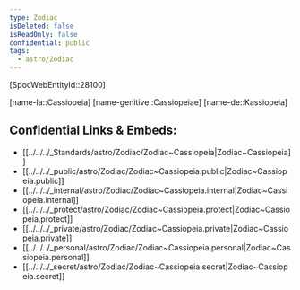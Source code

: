 ```yaml
---
type: Zodiac
isDeleted: false
isReadOnly: false
confidential: public
tags:
  - astro/Zodiac
---
```

[SpocWebEntityId::28100]



[name-la::Cassiopeia]
[name-genitive::Cassiopeiae]
[name-de::Kassiopeia]


## Confidential Links & Embeds: 
- [[../../../_Standards/astro/Zodiac/Zodiac~Cassiopeia|Zodiac~Cassiopeia]] 
- [[../../../_public/astro/Zodiac/Zodiac~Cassiopeia.public|Zodiac~Cassiopeia.public]] 
- [[../../../_internal/astro/Zodiac/Zodiac~Cassiopeia.internal|Zodiac~Cassiopeia.internal]] 
- [[../../../_protect/astro/Zodiac/Zodiac~Cassiopeia.protect|Zodiac~Cassiopeia.protect]] 
- [[../../../_private/astro/Zodiac/Zodiac~Cassiopeia.private|Zodiac~Cassiopeia.private]] 
- [[../../../_personal/astro/Zodiac/Zodiac~Cassiopeia.personal|Zodiac~Cassiopeia.personal]] 
- [[../../../_secret/astro/Zodiac/Zodiac~Cassiopeia.secret|Zodiac~Cassiopeia.secret]] 
